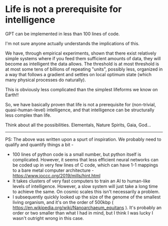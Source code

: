 # Life is not a prerequisite for intelligence

[](images/simple_gpt.jpg)

GPT can be implemented in less than 100 lines of code.

I'm not sure anyone actually understands the implications of this.

We have, through empirical experiments, shown that there exist relatively simple systems where if you feed them sufficient amounts of data, they will become as intelligent the data allows. The threshold is at most threshold is at most some tens of billions of repeating "units", possibly less, organized in a way that follows a gradient and settles on local optimum state (which many physical processes do naturally).

This is obviously less complicated than the simplest lifeforms we know on Earth!!

So, we have basically proven that life is not a prerequisite for (non-trivial, quasi-human-level) intelligence, and that intelligence can be structurally less complex than life.

Think about all the possibilities. Elementals, Nature Spirits, Gaia, God...

----

PS: The above was written upon a spurt of inspiration. We probably need to qualify and quantify things a bit -

- 100 lines of python code is a small number, but python itself is complicated. However, it seems that less efficient neural networks can be coded up in very few lines of C code, which can have 1-1 mappings to a bare metal computer architecture - https://www.ioccc.org/2019/mills/hint.html
- It takes clusters of very fast computers to train an AI to human-like levels of intelligence. However, a slow system will just take a long time to achieve the same. On cosmic scales this isn't necessarily a problem.
- I subsequently quickly looked up the size of the genome of the smallest living organism, and it's on the order of 500kbp ( https://en.wikipedia.org/wiki/Nanoarchaeum_equitans ). It's probably an order or two smaller than what I had in mind, but I think I was lucky I wasn't outright wrong in this case.
